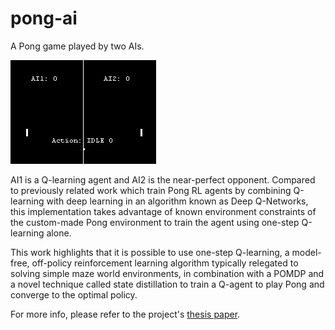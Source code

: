 # pong-ai
A Pong game played by two AIs.

![Pong GUI](https://github.com/KumarUniverse/pong-ai/blob/main/img/how_pong_ai_sees_the_game.png)

AI1 is a Q-learning agent and AI2 is the near-perfect opponent.
Compared to previously related work which train Pong RL agents by combining Q-learning with deep learning in an algorithm known as Deep Q-Networks, this implementation takes advantage of known environment constraints of the custom-made Pong environment to train the agent using one-step Q-learning alone.

This work highlights that it is possible to use one-step Q-learning, a model-free, off-policy reinforcement learning algorithm typically relegated to solving simple maze world environments, in combination with a POMDP and a novel technique called state distillation to train a Q-agent to play Pong and converge to the optimal policy.

For more info, please refer to the project's [thesis paper](https://github.com/KumarUniverse/pong-ai/blob/main/Akash-Kumar-Masters-Thesis-Playing-Pong-Using-Q-Learning.pdf).
